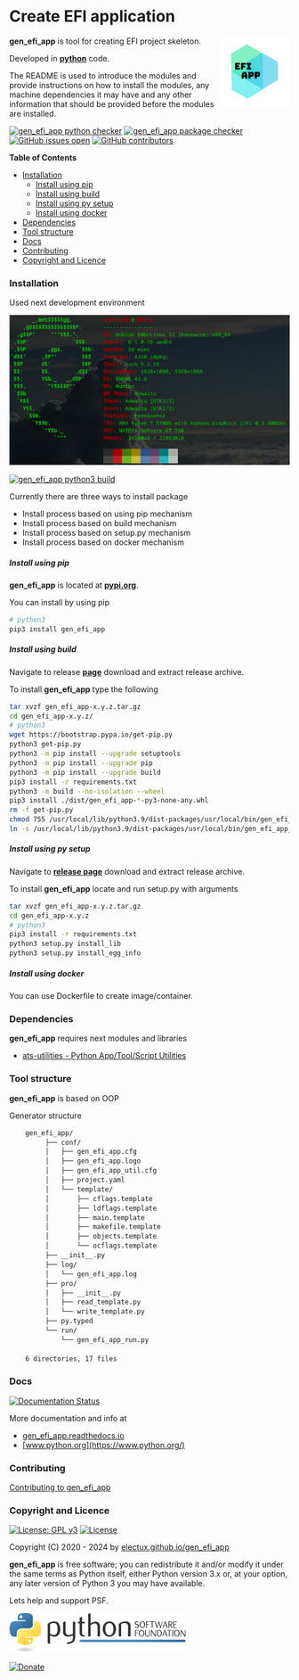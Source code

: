 # Create EFI application

<img align="right" src="https://github.com/electux/gen_efi_app/blob/dev/docs/gen_efi_app_logo.png" width="25%">

**gen_efi_app** is tool for creating EFI project skeleton.

Developed in **[python](https://www.python.org/)** code.

The README is used to introduce the modules and provide instructions on
how to install the modules, any machine dependencies it may have and any
other information that should be provided before the modules are installed.

[![gen_efi_app python checker](https://github.com/electux/gen_efi_app/actions/workflows/gen_efi_app_python_checker.yml/badge.svg)](https://github.com/electux/gen_efi_app/actions/workflows/gen_efi_app_python_checker.yml) [![gen_efi_app package checker](https://github.com/electux/gen_efi_app/actions/workflows/gen_efi_app_package_checker.yml/badge.svg)](https://github.com/electux/gen_efi_app/actions/workflows/gen_efi_app_package.yml) [![GitHub issues open](https://img.shields.io/github/issues/electux/gen_efi_app.svg)](https://github.com/electux/gen_efi_app/issues) [![GitHub contributors](https://img.shields.io/github/contributors/electux/gen_efi_app.svg)](https://github.com/electux/gen_efi_app/graphs/contributors)

<!-- START doctoc generated TOC please keep comment here to allow auto update -->
<!-- DON'T EDIT THIS SECTION, INSTEAD RE-RUN doctoc TO UPDATE -->
**Table of Contents**

- [Installation](#installation)
    - [Install using pip](#install-using-pip)
    - [Install using build](#install-using-build)
    - [Install using py setup](#install-using-py-setup)
    - [Install using docker](#install-using-docker)
- [Dependencies](#dependencies)
- [Tool structure](#tool-structure)
- [Docs](#docs)
- [Contributing](#contributing)
- [Copyright and Licence](#copyright-and-licence)

<!-- END doctoc generated TOC please keep comment here to allow auto update -->

### Installation

Used next development environment

![debian linux os](https://raw.githubusercontent.com/electux/gen_efi_app/dev/docs/debtux.png)

[![gen_efi_app python3 build](https://github.com/electux/gen_efi_app/actions/workflows/gen_efi_app_python3_build.yml/badge.svg)](https://github.com/electux/gen_efi_app/actions/workflows/gen_efi_app_python3_build.yml)

Currently there are three ways to install package
* Install process based on using pip mechanism
* Install process based on build mechanism
* Install process based on setup.py mechanism
* Install process based on docker mechanism

##### Install using pip

**gen_efi_app** is located at **[pypi.org](https://pypi.org/project/gen_efi_app/)**.

You can install by using pip

```bash
# python3
pip3 install gen_efi_app
```

##### Install using build

Navigate to release **[page](https://github.com/electux/gen_efi_app/releases/)** download and extract release archive.

To install **gen_efi_app** type the following

```bash
tar xvzf gen_efi_app-x.y.z.tar.gz
cd gen_efi_app-x.y.z/
# python3
wget https://bootstrap.pypa.io/get-pip.py
python3 get-pip.py 
python3 -m pip install --upgrade setuptools
python3 -m pip install --upgrade pip
python3 -m pip install --upgrade build
pip3 install -r requirements.txt
python3 -m build --no-isolation --wheel
pip3 install ./dist/gen_efi_app-*-py3-none-any.whl
rm -f get-pip.py
chmod 755 /usr/local/lib/python3.9/dist-packages/usr/local/bin/gen_efi_app_run.py
ln -s /usr/local/lib/python3.9/dist-packages/usr/local/bin/gen_efi_app_run.py /usr/local/bin/gen_efi_app_run.py
```

##### Install using py setup

Navigate to **[release page](https://github.com/electux/gen_efi_app/releases)** download and extract release archive.

To install **gen_efi_app** locate and run setup.py with arguments

```bash
tar xvzf gen_efi_app-x.y.z.tar.gz
cd gen_efi_app-x.y.z
# python3
pip3 install -r requirements.txt
python3 setup.py install_lib
python3 setup.py install_egg_info
```

##### Install using docker

You can use Dockerfile to create image/container.

### Dependencies

**gen_efi_app** requires next modules and libraries

* [ats-utilities - Python App/Tool/Script Utilities](https://electux.github.io/ats-utilities)

### Tool structure

**gen_efi_app** is based on OOP

Generator structure

```bash
    gen_efi_app/
         ├── conf/
         │   ├── gen_efi_app.cfg
         │   ├── gen_efi_app.logo
         │   ├── gen_efi_app_util.cfg
         │   ├── project.yaml
         │   └── template/
         │       ├── cflags.template
         │       ├── ldflags.template
         │       ├── main.template
         │       ├── makefile.template
         │       ├── objects.template
         │       └── ocflags.template
         ├── __init__.py
         ├── log/
         │   └── gen_efi_app.log
         ├── pro/
         │   ├── __init__.py
         │   ├── read_template.py
         │   └── write_template.py
         ├── py.typed
         └── run/
             └── gen_efi_app_run.py
    
    6 directories, 17 files
```

### Docs

[![Documentation Status](https://readthedocs.org/projects/gen_efi_app/badge/?version=latest)](https://gen-efi-app.readthedocs.io/en/latest/?badge=latest)

More documentation and info at

* [gen_efi_app.readthedocs.io](https://gen-efi-app.readthedocs.io/en/latest/)
* [www.python.org](https://www.python.org/)

### Contributing

[Contributing to gen_efi_app](CONTRIBUTING.md)

### Copyright and Licence

[![License: GPL v3](https://img.shields.io/badge/License-GPLv3-blue.svg)](https://www.gnu.org/licenses/gpl-3.0) [![License](https://img.shields.io/badge/License-Apache%202.0-blue.svg)](https://opensource.org/licenses/Apache-2.0)

Copyright (C) 2020 - 2024 by [electux.github.io/gen_efi_app](https://electux.github.io/gen_efi_app/)

**gen_efi_app** is free software; you can redistribute it and/or modify
it under the same terms as Python itself, either Python version 3.x or,
at your option, any later version of Python 3 you may have available.

Lets help and support PSF.

[![Python Software Foundation](https://raw.githubusercontent.com/electux/gen_efi_app/dev/docs/psf-logo-alpha.png)](https://www.python.org/psf/)

[![Donate](https://www.paypalobjects.com/en_US/i/btn/btn_donateCC_LG.gif)](https://www.python.org/psf/donations/)
